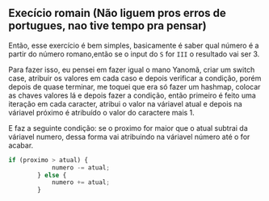 ## Execício romain (Não liguem pros erros de portugues, nao tive tempo pra pensar)

Então, esse exercício é bem simples, basicamente é saber qual número é a partir do número romano,então se o input do `S` for `III` o resultado vai ser 3.

Para fazer isso, eu pensei em fazer igual o mano Yanomã, criar um switch case, atribuir os valores em cada caso e depois verificar a condição, porém depois de quase terminar, me toquei que era só fazer um hashmap, colocar as chaves valores lá e depois fazer a condição, então primeiro é feito uma iteração em cada caracter, atribui o valor na váriavel atual e depois na váriavel próximo é atribuído o valor do caractere mais 1. 

E faz a seguinte condição: se o proximo for maior que o atual subtrai da váriavel numero, dessa forma vai atribuindo na váriavel número até o for acabar.
``` javascript
if (proximo > atual) {
            numero -= atual;
        } else {
            numero += atual;
        }
```